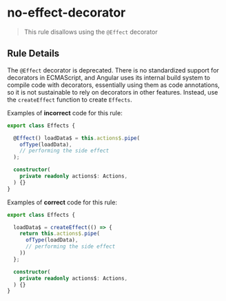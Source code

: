 # no-effect-decorator

> This rule disallows using the `@Effect` decorator

## Rule Details

The `@Effect` decorator is deprecated. There is no standardized support for decorators in ECMAScript, and Angular uses its internal build system to compile code with decorators, essentially using them as code annotations, so it is not sustainable to rely on decorators in other features. Instead, use the `createEffect` function to create `Effects`.

Examples of **incorrect** code for this rule:

```ts
export class Effects {

  @Effect() loadData$ = this.actions$.pipe(
    ofType(loadData),
    // performing the side effect
  );

  constructor(
    private readonly actions$: Actions,
  ) {}
}
```

Examples of **correct** code for this rule:

```ts
export class Effects {

  loadData$ = createEffect(() => {
    return this.actions$.pipe(
      ofType(loadData),
      // performing the side effect
    ))
  };

  constructor(
    private readonly actions$: Actions,
  ) {}
}
```
